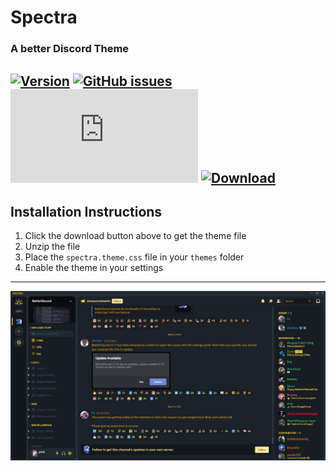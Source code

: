# Spectra
### A better Discord Theme
[![Version](https://img.shields.io/badge/Version-1.0-fdc91e.svg)](https://shields.io/)
[![GitHub issues](https://img.shields.io/github/issues/PixelMelt/Spectra.svg)](https://GitHub.com/PixelMelt/Spectra/issues/)
[![File Size](https://badge-size.herokuapp.com/PixelMelt/spectra/master/src/spectrafull.css)](https://github.com/PixelMelt/Spectra/blob/main/src/spectrafull.css)
[![Download](https://img.shields.io/badge/Download--lime.svg)](https://downgit.github.io/#/home?url=https://github.com/PixelMelt/Spectra/blob/main/spectra.theme.css)
---
## Installation Instructions ##
1. Click the download button above to get the theme file
2. Unzip the file
3. Place the `spectra.theme.css` file in your `themes` folder
4. Enable the theme in your settings
---
![Preview](/assets/Template.png)
